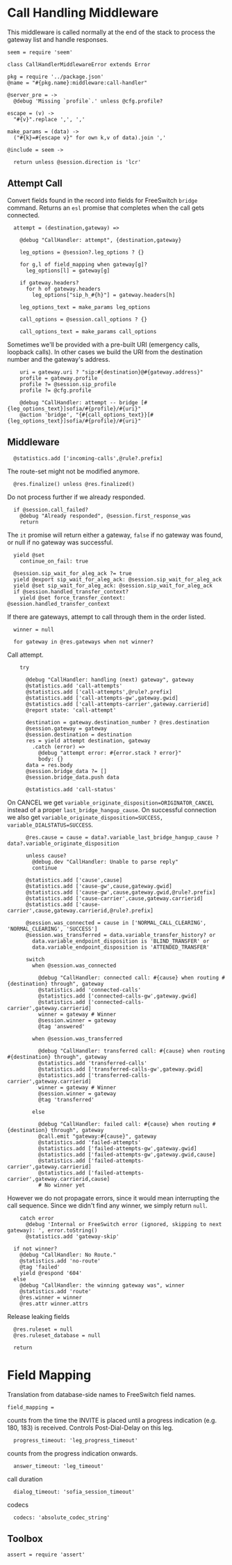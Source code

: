 Call Handling Middleware
========================

This middleware is called normally at the end of the stack to process the gateway list and handle responses.

    seem = require 'seem'

    class CallHandlerMiddlewareError extends Error

    pkg = require '../package.json'
    @name = "#{pkg.name}:middleware:call-handler"

    @server_pre = ->
      @debug 'Missing `profile`.' unless @cfg.profile?

    escape = (v) ->
      "#{v}".replace ',', ','

    make_params = (data) ->
      ("#{k}=#{escape v}" for own k,v of data).join ','

    @include = seem ->

      return unless @session.direction is 'lcr'

Attempt Call
------------

Convert fields found in the record into fields for FreeSwitch `bridge` command.
Returns an `esl` promise that completes when the call gets connected.

      attempt = (destination,gateway) =>

        @debug "CallHandler: attempt", {destination,gateway}

        leg_options = @session?.leg_options ? {}

        for g,l of field_mapping when gateway[g]?
          leg_options[l] = gateway[g]

        if gateway.headers?
          for h of gateway.headers
            leg_options["sip_h_#{h}"] = gateway.headers[h]

        leg_options_text = make_params leg_options

        call_options = @session.call_options ? {}

        call_options_text = make_params call_options

Sometimes we'll be provided with a pre-built URI (emergency calls, loopback calls). In other cases we build the URI from the destination number and the gateway's address.

        uri = gateway.uri ? "sip:#{destination}@#{gateway.address}"
        profile = gateway.profile
        profile ?= @session.sip_profile
        profile ?= @cfg.profile

        @debug "CallHandler: attempt -- bridge [#{leg_options_text}]sofia/#{profile}/#{uri}"
        @action 'bridge', "{#{call_options_text}}[#{leg_options_text}]sofia/#{profile}/#{uri}"

Middleware
----------

      @statistics.add ['incoming-calls',@rule?.prefix]

The route-set might not be modified anymore.

      @res.finalize() unless @res.finalized()

Do not process further if we already responded.

      if @session.call_failed?
        @debug "Already responded", @session.first_response_was
        return

The `it` promise will return either a gateway, `false` if no gateway was found, or null if no gateway was successful.

      yield @set
        continue_on_fail: true

      @session.sip_wait_for_aleg_ack ?= true
      yield @export sip_wait_for_aleg_ack: @session.sip_wait_for_aleg_ack
      yield @set sip_wait_for_aleg_ack: @session.sip_wait_for_aleg_ack
      if @session.handled_transfer_context?
        yield @set force_transfer_context: @session.handled_transfer_context

If there are gateways, attempt to call through them in the order listed.

      winner = null

      for gateway in @res.gateways when not winner?

Call attempt.

        try

          @debug "CallHandler: handling (next) gateway", gateway
          @statistics.add 'call-attempts'
          @statistics.add ['call-attempts',@rule?.prefix]
          @statistics.add ['call-attempts-gw',gateway.gwid]
          @statistics.add ['call-attempts-carrier',gateway.carrierid]
          @report state: 'call-attempt'

          destination = gateway.destination_number ? @res.destination
          @session.gateway = gateway
          @session.destination = destination
          res = yield attempt destination, gateway
            .catch (error) =>
              @debug "attempt error: #{error.stack ? error}"
              body: {}
          data = res.body
          @session.bridge_data ?= []
          @session.bridge_data.push data

          @statistics.add 'call-status'

On CANCEL we get `variable_originate_disposition=ORIGINATOR_CANCEL` instead of a proper `last_bridge_hangup_cause`.
On successful connection we also get `variable_originate_disposition=SUCCESS, variable_DIALSTATUS=SUCCESS`.

          @res.cause = cause = data?.variable_last_bridge_hangup_cause ? data?.variable_originate_disposition

          unless cause?
            @debug.dev "CallHandler: Unable to parse reply"
            continue

          @statistics.add ['cause',cause]
          @statistics.add ['cause-gw',cause,gateway.gwid]
          @statistics.add ['cause-gw',cause,gateway.gwid,@rule?.prefix]
          @statistics.add ['cause-carrier',cause,gateway.carrierid]
          @statistics.add ['cause-carrier',cause,gateway.carrierid,@rule?.prefix]

          @session.was_connected = cause in ['NORMAL_CALL_CLEARING', 'NORMAL_CLEARING', 'SUCCESS']
          @session.was_transferred = data.variable_transfer_history? or
            data.variable_endpoint_disposition is 'BLIND_TRANSFER' or
            data.variable_endpoint_disposition is 'ATTENDED_TRANSFER'

          switch
            when @session.was_connected

              @debug "CallHandler: connected call: #{cause} when routing #{destination} through", gateway
              @statistics.add 'connected-calls'
              @statistics.add ['connected-calls-gw',gateway.gwid]
              @statistics.add ['connected-calls-carrier',gateway.carrierid]
              winner = gateway # Winner
              @session.winner = gateway
              @tag 'answered'

            when @session.was_transferred

              @debug "CallHandler: transferred call: #{cause} when routing #{destination} through", gateway
              @statistics.add 'transferred-calls'
              @statistics.add ['transferred-calls-gw',gateway.gwid]
              @statistics.add ['transferred-calls-carrier',gateway.carrierid]
              winner = gateway # Winner
              @session.winner = gateway
              @tag 'transferred'

            else

              @debug "CallHandler: failed call: #{cause} when routing #{destination} through", gateway
              @call.emit "gateway:#{cause}", gateway
              @statistics.add 'failed-attempts'
              @statistics.add ['failed-attempts-gw',gateway.gwid]
              @statistics.add ['failed-attempts-gw',gateway.gwid,cause]
              @statistics.add ['failed-attempts-carrier',gateway.carrierid]
              @statistics.add ['failed-attempts-carrier',gateway.carrierid,cause]
              # No winner yet

However we do not propagate errors, since it would mean interrupting the call sequence. Since we didn't find any winner, we simply return `null`.

        catch error
          @debug 'Internal or FreeSwitch error (ignored, skipping to next gateway): ', error.toString()
          @statistics.add 'gateway-skip'

      if not winner?
        @debug "CallHandler: No Route."
        @statistics.add 'no-route'
        @tag 'failed'
        yield @respond '604'
      else
        @debug "CallHandler: the winning gateway was", winner
        @statistics.add 'route'
        @res.winner = winner
        @res.attr winner.attrs

Release leaking fields

      @res.ruleset = null
      @res.ruleset_database = null

      return


Field Mapping
=============

Translation from database-side names to FreeSwitch field names.

    field_mapping =

counts from the time the INVITE is placed until a progress indication (e.g. 180, 183) is received. Controls Post-Dial-Delay on this leg.

      progress_timeout: 'leg_progress_timeout'

counts from the progress indication onwards.

      answer_timeout: 'leg_timeout'

call duration

      dialog_timeout: 'sofia_session_timeout'

codecs

      codecs: 'absolute_codec_string'

Toolbox
-------

    assert = require 'assert'
